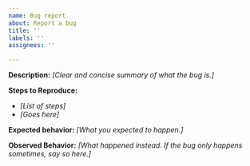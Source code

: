 ```yaml
---
name: Bug report
about: Report a bug
title: ''
labels: ''
assignees: ''

---
```


**Description:** *[Clear and concise summary of what the bug is.]*

**Steps to Reproduce:**
*  *[List of steps]*
*  *[Goes here]*

**Expected behavior:** *[What you expected to happen.]*

**Observed Behavior:** *[What happened instead. If the bug only happens sometimes, say so here.]*
